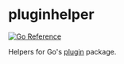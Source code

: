 # pluginhelper
[![Go Reference](https://pkg.go.dev/badge/github.com/solsw/pluginhelper.svg)](https://pkg.go.dev/github.com/solsw/pluginhelper)

Helpers for Go's [plugin](https://pkg.go.dev/plugin) package.

